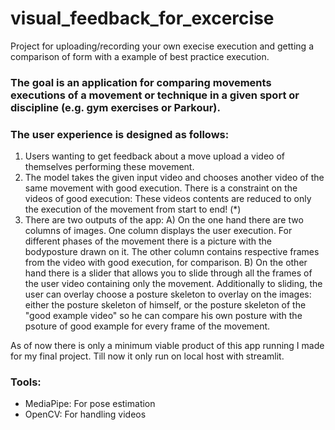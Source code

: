 # visual_feedback_for_excercise
Project for  uploading/recording your own execise execution and getting a comparison of form with a example of best practice execution.

### The goal is an application for comparing movements executions of a movement or technique in a given sport or discipline (e.g. gym exercises or Parkour).

### The user experience is designed as follows:

1) Users wanting to get feedback about a move upload a video of themselves performing these movement. 
2) The model takes the given input video and chooses another video of the same movement with good execution. There is a constraint on the videos of good execution: These videos contents are reduced to only the execution of the movement from start to end! (*) 
3) There are two outputs of the app: 
    A) On the one hand there are two columns of images. One column displays the user execution. For different phases of the movement there is a picture with the bodyposture drawn on it. The other column contains respective frames from the video with good execution, for comparison. 
    B) On the other hand there is a slider that allows you to slide through all the frames of the user video containing only the movement. Additionally to sliding, the user can overlay choose a posture skeleton to overlay on the images: either the posture skeleton of himself, or the posture skeleton of the "good example video" so he can compare his own posture with the psoture of good example for every frame of the movement. 
    
As of now there is only a minimum viable product of this app running I made for my final project. Till now it only run on local host with streamlit. 

### Tools: 
  - MediaPipe: For pose estimation
  - OpenCV: For handling videos
